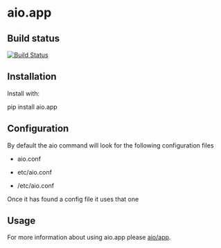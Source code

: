 aio.app
=======

Build status
------------

[![Build Status](https://travis-ci.org/phlax/aio.app.svg?branch=master)](https://travis-ci.org/phlax/aio.app)


Installation
------------

Install with:

  pip install aio.app

Configuration
-------------

By default the aio command will look for the following configuration files

   - aio.conf
   
   - etc/aio.conf
   
   - /etc/aio.conf

Once it has found a config file it uses that one


Usage
-----

For more information about using aio.app please [aio/app](aio/app).
